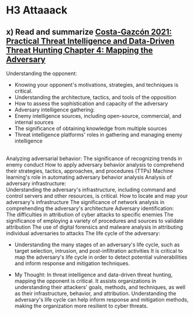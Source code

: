 
# H3 Attaaack

## x) Read and summarize [Costa-Gazcón 2021: Practical Threat Intelligence and Data-Driven Threat Hunting Chapter 4: Mapping the Adversary](https://learning.oreilly.com/library/view/practical-threat-intelligence/9781838556372/B13376_04_Final_SK_ePub.xhtml#_idParaDest-75)

Understanding the opponent:

* Knowing your opponent's motivations, strategies, and techniques is critical.
* Understanding the architecture, tactics, and tools of the opposition
* How to assess the sophistication and capacity of the adversary
* Adversary intelligence gathering:
* Enemy intelligence sources, including open-source, commercial, and internal sources
* The significance of obtaining knowledge from multiple sources
* Threat intelligence platforms' roles in gathering and managing enemy intelligence
<br>
Analyzing adversarial behavior:
The significance of recognizing trends in enemy conduct
How to apply adversary behavior analysis to comprehend their strategies, tactics, approaches, and procedures (TTPs)
Machine learning's role in automating adversary behavior analysis
Analysis of adversary infrastructure:
<br>
Understanding the adversary's infrastructure, including command and control servers and other resources, is critical.
How to locate and map your adversary's infrastructure
The significance of network analysis in comprehending the adversary's architecture
Adversary identification:
<br>
The difficulties in attribution of cyber attacks to specific enemies
The significance of employing a variety of procedures and sources to validate attribution
The use of digital forensics and malware analysis in attributing individual adversaries to attacks
The life cycle of the adversary:

* Understanding the many stages of an adversary's life cycle, such as target selection, intrusion, and post-infiltration activities
It is critical to map the adversary's life cycle in order to detect potential vulnerabilities and inform response and mitigation techniques.

* My Thought: In threat intelligence and data-driven threat hunting, mapping the opponent is critical. It assists organizations in understanding their attackers' goals, methods, and techniques, as well as their infrastructure, behavior, and attribution. Understanding the adversary's life cycle can help inform response and mitigation methods, making the organization more resilient to cyber threats.
